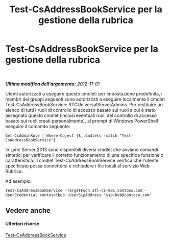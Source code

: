 ﻿---
title: Test-CsAddressBookService per la gestione della rubrica
TOCTitle: Test-CsAddressBookService per la gestione della rubrica
ms:assetid: b88cea74-41fd-4c0e-9284-7135bff27a27
ms:mtpsurl: https://technet.microsoft.com/it-it/library/Gg429720(v=OCS.15)
ms:contentKeyID: 49301773
ms.date: 08/24/2015
mtps_version: v=OCS.15
ms.translationtype: HT
---

# Test-CsAddressBookService per la gestione della rubrica

 

_**Ultima modifica dell'argomento:** 2012-11-01_

Utenti autorizzati a eseguire questo cmdlet: per impostazione predefinita, i membri dei gruppi seguenti sono autorizzati a eseguire localmente il cmdlet Test-CsAddressBookService: RTCUniversalServerAdmins. Per restituire un elenco di tutti i ruoli di controllo di accesso basato sui ruoli a cui è stato assegnato questo cmdlet (inclusi eventuali ruoli del controllo di accesso basato sui ruoli creati personalmente), al prompt di Windows PowerShell eseguire il comando seguente:

    Get-CsAdminRole | Where-Object {$_.Cmdlets -match "Test-CsAddressBookService"}

In Lync Server 2013 sono disponibili diversi cmdlet che avviano comandi sintetici per verificare il corretto funzionamento di una specifica funzione o caratteristica. Il cmdlet Test-CsAddressBookService verifica che l'utente specificato possa connettersi e richiedere i file locali al servizio Web Rubrica.

Ad esempio:

    Test-CsAddressBookService -TargetFqdn atl-cs-001.contoso.com -UserCredential contoso\bob -UserSipAddress "sip:bob@contoso.com"

## Vedere anche

#### Ulteriori risorse

[Test-CsAddressBookService](test-csaddressbookservice.md)

